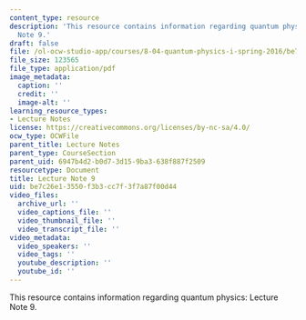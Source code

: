 ```yaml
---
content_type: resource
description: 'This resource contains information regarding quantum physics: Lecture
  Note 9.'
draft: false
file: /ol-ocw-studio-app/courses/8-04-quantum-physics-i-spring-2016/be7c26e13550f3b3cc7f3f7a87f00d44_MIT8_04S16_LecNotes9.pdf
file_size: 123565
file_type: application/pdf
image_metadata:
  caption: ''
  credit: ''
  image-alt: ''
learning_resource_types:
- Lecture Notes
license: https://creativecommons.org/licenses/by-nc-sa/4.0/
ocw_type: OCWFile
parent_title: Lecture Notes
parent_type: CourseSection
parent_uid: 6947b4d2-b0d7-3d15-9ba3-638f887f2509
resourcetype: Document
title: Lecture Note 9
uid: be7c26e1-3550-f3b3-cc7f-3f7a87f00d44
video_files:
  archive_url: ''
  video_captions_file: ''
  video_thumbnail_file: ''
  video_transcript_file: ''
video_metadata:
  video_speakers: ''
  video_tags: ''
  youtube_description: ''
  youtube_id: ''
---
```

This resource contains information regarding quantum physics: Lecture Note 9.